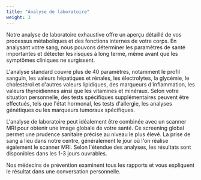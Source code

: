 ```yaml
---
title: "Analyse de laboratoire"
weight: 3
---
```


Notre analyse de laboratoire exhaustive offre un aperçu détaillé de vos processus métaboliques et des fonctions internes de votre corps. En analysant votre sang, nous pouvons déterminer les paramètres de santé importantes et détecter les risques à long terme, même avant que les symptômes cliniques ne surgissent.

L'analyse standard couvre plus de 40 paramètres, notamment le profil sanguin, les valeurs hépatiques et rénales, les électrolytes, la glycémie, le cholestérol et d'autres valeurs lipidiques, des marqueurs d'inflammation, les valeurs thyroidiennes ainsi que les vitamines et minéraux. Selon votre situation personnelle, des tests spécifiques supplémentaires peuvent être effectués, tels que l'état hormonal, les tests d'allergie, les analyses génétiques ou les marqueurs tumoraux spécifiques.

L'analyse de laboratoire peut idéalement être combinée avec un scanner MRI pour obtenir une image globale de votre santé. Ce screening global permet une prudence sanitaire précise au niveau le plus élevé. La prise de sang a lieu dans notre centre, généralement le jour où l'on réalise également le scanner MRI. Selon l'étendue des analyses, les résultats sont disponibles dans les 1-3 jours ouvrables.

Nos médecins de prévention examinent tous les rapports et vous expliquent le résultat dans une conversation personnelle.